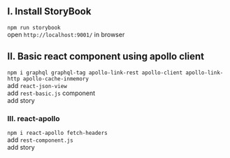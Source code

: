 ## I. Install StoryBook

`npm run storybook`  
open `http://localhost:9001/` in browser

## II. Basic react component using apollo client

`npm i graphql graphql-tag apollo-link-rest apollo-client apollo-link-http apollo-cache-inmemory`  
add `react-json-view`  
add `rest-basic.js` component  
add story

### III. react-apollo

`npm i react-apollo fetch-headers`  
add `rest-component.js`  
add story
